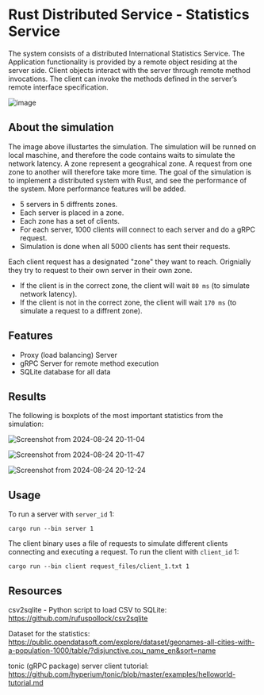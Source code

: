# Rust Distributed Service - Statistics Service

The system consists of a distributed International Statistics Service. The Application functionality is provided by a remote object residing at the server side. Client objects interact with the server through remote method invocations. The client can invoke the methods defined in the server’s remote interface specification.

![image](https://github.com/user-attachments/assets/76cc3c60-2608-4a33-b467-496bb956575d)


## About the simulation

The image above illustartes the simulation. The simulation will be runned on local maschine, and therefore the code contains waits to simulate the network latency. A zone represent a geograhical zone. 
A request from one zone to another will therefore take more time. The goal of the simulation is to implement a distributed system with Rust, and see the performance of the system. More performance features will be added. 

- 5 servers in 5 diffrents zones.
- Each server is placed in a zone.
- Each zone has a set of clients.
- For each server, 1000 clients will connect to each server and do a gRPC request.
- Simulation is done when all 5000 clients has sent their requests.

Each client request has a designated "zone" they want to reach. Orignially they try to request to their own server in their own zone. 
- If the client is in the correct zone, the client will wait `80 ms` (to simulate network latency).
- If the client is not in the correct zone, the client will wait `170 ms` (to simulate a request to a diffrent zone). 


## Features

- Proxy (load balancing) Server
- gRPC Server for remote method execution 
- SQLite database for all data

## Results 

The following is boxplots of the most important statistics from the simulation: 


![Screenshot from 2024-08-24 20-11-04](https://github.com/user-attachments/assets/75edfab8-de78-45b6-94ae-a8f740c2e092)

![Screenshot from 2024-08-24 20-11-47](https://github.com/user-attachments/assets/1f3c8280-6185-4c5c-b04c-237d7b1f0d1c)

![Screenshot from 2024-08-24 20-12-24](https://github.com/user-attachments/assets/794c386a-ddb3-419c-bac7-e999bc3ce901)

## Usage

To run a server with `server_id` 1: <br>
```terminal
cargo run --bin server 1
```

The client binary uses a file of requests to simulate different clients connecting and executing a request.
To run the client with `client_id` 1: <br>
```terminal
cargo run --bin client request_files/client_1.txt 1
```

## Resources

csv2sqlite - Python script to load CSV to SQLite: <br>
https://github.com/rufuspollock/csv2sqlite 

Dataset for the statistics: <br>
https://public.opendatasoft.com/explore/dataset/geonames-all-cities-with-a-population-1000/table/?disjunctive.cou_name_en&sort=name

tonic (gRPC package) server client tutorial: <br>
https://github.com/hyperium/tonic/blob/master/examples/helloworld-tutorial.md 
